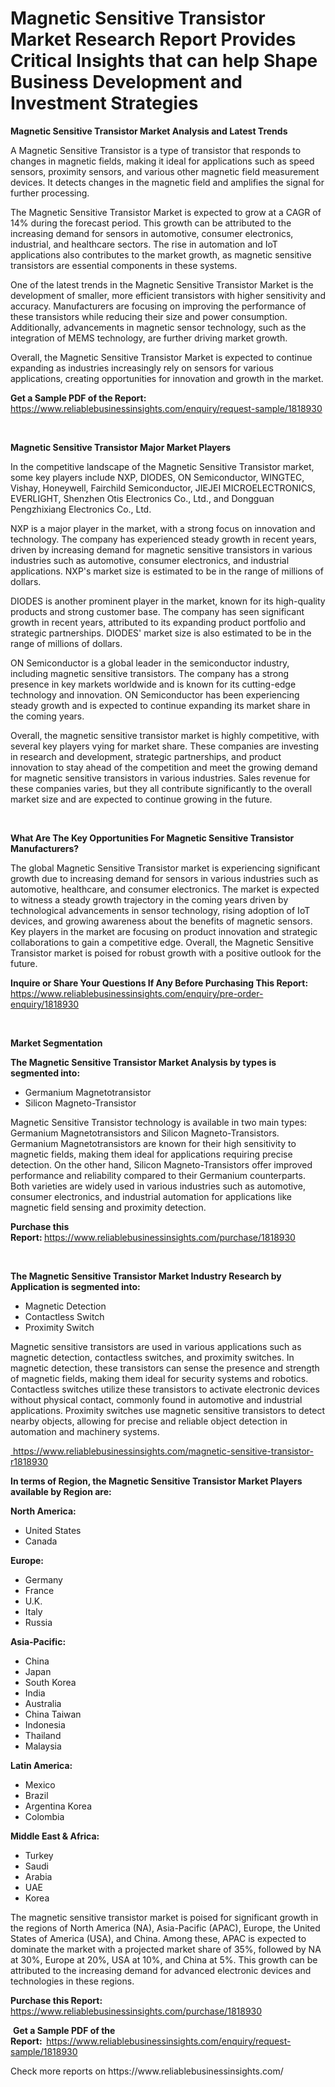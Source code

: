 <p><h1>Magnetic Sensitive Transistor Market Research Report Provides Critical Insights that can help Shape Business Development and Investment Strategies</h1></p><p><strong>Magnetic Sensitive Transistor Market Analysis and Latest Trends</strong></p>
<p><p>A Magnetic Sensitive Transistor is a type of transistor that responds to changes in magnetic fields, making it ideal for applications such as speed sensors, proximity sensors, and various other magnetic field measurement devices. It detects changes in the magnetic field and amplifies the signal for further processing.</p><p>The Magnetic Sensitive Transistor Market is expected to grow at a CAGR of 14% during the forecast period. This growth can be attributed to the increasing demand for sensors in automotive, consumer electronics, industrial, and healthcare sectors. The rise in automation and IoT applications also contributes to the market growth, as magnetic sensitive transistors are essential components in these systems.</p><p>One of the latest trends in the Magnetic Sensitive Transistor Market is the development of smaller, more efficient transistors with higher sensitivity and accuracy. Manufacturers are focusing on improving the performance of these transistors while reducing their size and power consumption. Additionally, advancements in magnetic sensor technology, such as the integration of MEMS technology, are further driving market growth.</p><p>Overall, the Magnetic Sensitive Transistor Market is expected to continue expanding as industries increasingly rely on sensors for various applications, creating opportunities for innovation and growth in the market.</p></p>
<p><strong>Get a Sample PDF of the Report:&nbsp;</strong> <a href="https://www.reliablebusinessinsights.com/enquiry/request-sample/1818930">https://www.reliablebusinessinsights.com/enquiry/request-sample/1818930</a></p>
<p>&nbsp;</p>
<p><strong>Magnetic Sensitive Transistor Major Market Players</strong></p>
<p><p>In the competitive landscape of the Magnetic Sensitive Transistor market, some key players include NXP, DIODES, ON Semiconductor, WINGTEC, Vishay, Honeywell, Fairchild Semiconductor, JIEJEI MICROELECTRONICS, EVERLIGHT, Shenzhen Otis Electronics Co., Ltd., and Dongguan Pengzhixiang Electronics Co., Ltd. </p><p>NXP is a major player in the market, with a strong focus on innovation and technology. The company has experienced steady growth in recent years, driven by increasing demand for magnetic sensitive transistors in various industries such as automotive, consumer electronics, and industrial applications. NXP's market size is estimated to be in the range of millions of dollars.</p><p>DIODES is another prominent player in the market, known for its high-quality products and strong customer base. The company has seen significant growth in recent years, attributed to its expanding product portfolio and strategic partnerships. DIODES' market size is also estimated to be in the range of millions of dollars.</p><p>ON Semiconductor is a global leader in the semiconductor industry, including magnetic sensitive transistors. The company has a strong presence in key markets worldwide and is known for its cutting-edge technology and innovation. ON Semiconductor has been experiencing steady growth and is expected to continue expanding its market share in the coming years.</p><p>Overall, the magnetic sensitive transistor market is highly competitive, with several key players vying for market share. These companies are investing in research and development, strategic partnerships, and product innovation to stay ahead of the competition and meet the growing demand for magnetic sensitive transistors in various industries. Sales revenue for these companies varies, but they all contribute significantly to the overall market size and are expected to continue growing in the future.</p></p>
<p>&nbsp;</p>
<p><strong>What Are The Key Opportunities For Magnetic Sensitive Transistor Manufacturers?</strong></p>
<p><p>The global Magnetic Sensitive Transistor market is experiencing significant growth due to increasing demand for sensors in various industries such as automotive, healthcare, and consumer electronics. The market is expected to witness a steady growth trajectory in the coming years driven by technological advancements in sensor technology, rising adoption of IoT devices, and growing awareness about the benefits of magnetic sensors. Key players in the market are focusing on product innovation and strategic collaborations to gain a competitive edge. Overall, the Magnetic Sensitive Transistor market is poised for robust growth with a positive outlook for the future.</p></p>
<p><strong>Inquire or Share Your Questions If Any Before Purchasing This Report:</strong> <a href="https://www.reliablebusinessinsights.com/enquiry/pre-order-enquiry/1818930">https://www.reliablebusinessinsights.com/enquiry/pre-order-enquiry/1818930</a></p>
<p>&nbsp;</p>
<p><strong>Market Segmentation</strong></p>
<p><strong>The Magnetic Sensitive Transistor Market Analysis by types is segmented into:</strong></p>
<p><ul><li>Germanium Magnetotransistor</li><li>Silicon Magneto-Transistor</li></ul></p>
<p><p>Magnetic Sensitive Transistor technology is available in two main types: Germanium Magnetotransistors and Silicon Magneto-Transistors. Germanium Magnetotransistors are known for their high sensitivity to magnetic fields, making them ideal for applications requiring precise detection. On the other hand, Silicon Magneto-Transistors offer improved performance and reliability compared to their Germanium counterparts. Both varieties are widely used in various industries such as automotive, consumer electronics, and industrial automation for applications like magnetic field sensing and proximity detection.</p></p>
<p><strong>Purchase this Report:&nbsp;</strong><a href="https://www.reliablebusinessinsights.com/purchase/1818930">https://www.reliablebusinessinsights.com/purchase/1818930</a></p>
<p>&nbsp;</p>
<p><strong>The Magnetic Sensitive Transistor Market Industry Research by Application is segmented into:</strong></p>
<p><ul><li>Magnetic Detection</li><li>Contactless Switch</li><li>Proximity Switch</li></ul></p>
<p><p>Magnetic sensitive transistors are used in various applications such as magnetic detection, contactless switches, and proximity switches. In magnetic detection, these transistors can sense the presence and strength of magnetic fields, making them ideal for security systems and robotics. Contactless switches utilize these transistors to activate electronic devices without physical contact, commonly found in automotive and industrial applications. Proximity switches use magnetic sensitive transistors to detect nearby objects, allowing for precise and reliable object detection in automation and machinery systems.</p></p>
<p><a href="https://www.reliablebusinessinsights.com/magnetic-sensitive-transistor-r1818930">&nbsp;https://www.reliablebusinessinsights.com/magnetic-sensitive-transistor-r1818930</a></p>
<p><strong>In terms of Region, the Magnetic Sensitive Transistor Market Players available by Region are:</strong></p>
<p>
    <p> <strong> North America: </strong>
        <ul>
            <li>United States</li>
            <li>Canada</li>
        </ul>
        </p> 
    <p> <strong> Europe: </strong>
        <ul>
            <li>Germany</li>
            <li>France</li>
            <li>U.K.</li>
            <li>Italy</li>
            <li>Russia</li>
        </ul>
        </p> 
    <p> <strong> Asia-Pacific: </strong>
        <ul>
            <li>China</li>
            <li>Japan</li>
            <li>South Korea</li>
            <li>India</li>
            <li>Australia</li>
            <li>China Taiwan</li>
            <li>Indonesia</li>
            <li>Thailand</li>
            <li>Malaysia</li>
        </ul>
        </p> 
    <p> <strong> Latin America: </strong>
        <ul>
            <li>Mexico</li>
            <li>Brazil</li>
            <li>Argentina Korea</li>
            <li>Colombia</li>
        </ul>
        </p> 
    <p> <strong> Middle East & Africa: </strong>
        <ul>
            <li>Turkey</li>
            <li>Saudi</li>
            <li>Arabia</li>
            <li>UAE</li>
            <li>Korea</li>
        </ul>
    </p>
    </p>
<p><p>The magnetic sensitive transistor market is poised for significant growth in the regions of North America (NA), Asia-Pacific (APAC), Europe, the United States of America (USA), and China. Among these, APAC is expected to dominate the market with a projected market share of 35%, followed by NA at 30%, Europe at 20%, USA at 10%, and China at 5%. This growth can be attributed to the increasing demand for advanced electronic devices and technologies in these regions.</p></p>
<p><strong>Purchase this Report: </strong><a href="https://www.reliablebusinessinsights.com/purchase/1818930">https://www.reliablebusinessinsights.com/purchase/1818930</a></p>
<p>&nbsp;<strong>Get a Sample PDF of the Report:&nbsp;&nbsp;</strong><a href="https://www.reliablebusinessinsights.com/enquiry/request-sample/1818930">https://www.reliablebusinessinsights.com/enquiry/request-sample/1818930</a></p>
<p><strong></strong></p>
<p>Check more reports on https://www.reliablebusinessinsights.com/</p>